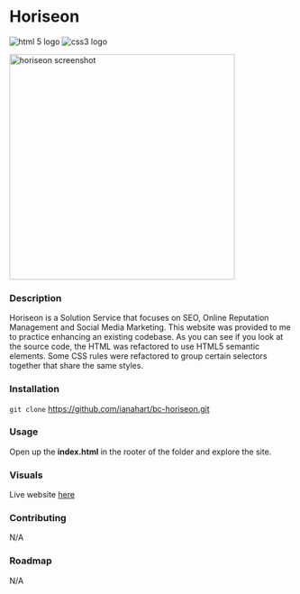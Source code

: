 # Horiseon

![html 5 logo](https://camo.githubusercontent.com/d2da7e7ec8424780720101d4853c64dffb81dc69dfdd25a0ce88cdb3848bbc6f/68747470733a2f2f696d672e736869656c64732e696f2f7374617469632f76313f7374796c653d666f722d7468652d6261646765266d6573736167653d48544d4c3526636f6c6f723d453334463236266c6f676f3d48544d4c35266c6f676f436f6c6f723d464646464646266c6162656c3d)
![css3 logo](https://camo.githubusercontent.com/9fe0ddca8c80fd49703246ca3b9a894ddfdc9c1c80f6ab5de92bbe91471dbab8/68747470733a2f2f696d672e736869656c64732e696f2f7374617469632f76313f7374796c653d666f722d7468652d6261646765266d6573736167653d4353533326636f6c6f723d313537324236266c6f676f3d43535333266c6f676f436f6c6f723d464646464646266c6162656c3d)

<img width="400" alt="horiseon screenshot" src="https://github.com/ianahart/bc-horiseon/assets/29121238/d5190161-9bba-4c2d-905d-9d61977bc4c0">


### Description
Horiseon is a Solution Service that focuses on SEO,
Online Reputation Management and Social Media Marketing.
This website was provided to me to practice enhancing an existing codebase. As you can see if you look at the source code, the HTML was refactored to use HTML5 semantic elements.
Some CSS rules were refactored to group certain selectors together that share the same styles.

### Installation
 ```git clone``` https://github.com/ianahart/bc-horiseon.git

### Usage
Open up the **index.html** in the rooter of the folder
and explore the site.

### Visuals
Live website [here](https://ianahart.github.io/bc-horiseon/)


### Contributing
N/A

### Roadmap
N/A
